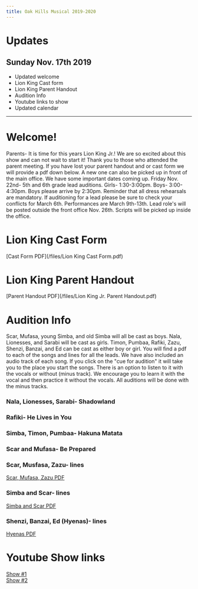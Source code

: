 ```yaml
---
title: Oak Hills Musical 2019-2020
---
```


<div class="updates" markdown="1">

# Updates
## Sunday Nov. 17th 2019
* Updated welcome
* Lion King Cast form
* Lion King Parent Handout
* Audition Info
* Youtube links to show
* Updated calendar


</div>

-----------

# Welcome!
Parents- It is time for this years Lion King Jr.! We are so excited about this show and can not wait to start it! Thank you to those who attended the parent meeting. If you have lost your parent handout and or cast form we will provide a pdf down below. A new one can also be picked up in front of the main office. We have some important dates coming up. Friday Nov. 22nd- 5th and 6th grade lead auditions. Girls- 1:30-3:00pm. Boys- 3:00-4:30pm. Boys please arrive by 2:30pm. Reminder that all dress rehearsals are mandatory. If auditioning for a lead please be sure to check your conflicts for March 6th. Performances are March 9th-13th. Lead role's will be posted outside the front office Nov. 26th. Scripts will be picked up inside the office.

# Lion King Cast Form
[Cast Form PDF](/files/Lion King Cast Form.pdf)

# Lion King Parent Handout
[Parent Handout PDF](/files/Lion King Jr. Parent Handout.pdf)

# Audition Info
Scar, Mufasa, young Simba, and old Simba will all be cast as boys. Nala, Lionesses, and Sarabi will be cast as girls. Timon, Pumbaa, Rafiki, Zazu, Shenzi, Banzai, and Ed can be cast as either boy or girl. You will find a pdf to each of the songs and lines for all the leads. We have also included an audio track of each song. If you click on the "cue for audition" it will take you to the place you start the songs. There is an option to listen to it with the vocals or without (minus track). We encourage you to learn it with the vocal and then practice it without the vocals. All auditions will be done with the minus tracks.

### Nala, Lionesses, Sarabi- Shadowland

<div class="audio-player" data-file="21 Shadowland.mp3" data-audition-start-at="80"></div>

### Rafiki- He Lives in You

<div class="audio-player" data-file="26 He Lives in You.mp3" data-audition-start-at="82.2"></div>

### Simba, Timon, Pumbaa- Hakuna Matata

<div class="audio-player" data-file="18 Hakuna Matata (Part 1).mp3" data-audition-start-at="102"></div>

### Scar and Mufasa- Be Prepared

<div class="audio-player" data-file="11 Be Prepared.mp3" data-audition-start-at="29"></div>

### Scar, Musfasa, Zazu- lines
[Scar, Mufasa, Zazu PDF](/files/auditions/Scar-Zazu-Mufasa.pdf)<br/>

### Simba and Scar- lines
[Simba and Scar PDF](/files/auditions/Simba-Scar.pdf)

### Shenzi, Banzai, Ed (Hyenas)- lines
[Hyenas PDF](/files/auditions/Hyenas.pdf)


# Youtube Show links
[Show #1](https://youtu.be/C-kFHX88Rhk)<br/>
[Show #2](https://youtu.be/3_-Uxp4sZQg)





<script>
var els = document.querySelectorAll('div.audio-player');
for (i=0; i < els.length; i++) {
  var element = els[i];
  element.dataset.index = i;

  var auditionLink = document.createElement('a');
  auditionLink.innerHTML = 'Cue for Audition';
  auditionLink.onclick = function() {
    var audioTag = Array.from(this.parentNode.getElementsByTagName('audio'));
    var visible = audioTag.filter(function(tag) {
      return tag.style.display != 'none';
    })[0];
    visible.currentTime = this.parentNode.dataset.auditionStartAt;
  }

  var audioTagA = document.createElement('audio');
  audioTagA.src = "/files/Guide Vocals/" + element.dataset.file;
  audioTagA.className = "vocals";
  audioTagA.preload = 'metadata';
  audioTagA.controls = true;

  var audioTagB = document.createElement('audio');
  audioTagB.src = "/files/Performance Tracks/" + element.dataset.file;
  audioTagB.className = "performance";
  audioTagB.preload = 'metadata';
  audioTagB.controls = true;

  audioTagA.onplay = audioTagB.onplay = function() {
    var other = this.parentNode.querySelector("audio:not(." + this.className +")");
    if (other.paused)
      other.play();
  }

  var vocalsSelection = document.createElement('select');
  vocalsSelection.innerHTML = '<option value="vocals">With Vocals</option><option value="performance">No Vocals</option>'

  vocalsSelection.onchange = function() {
    var toShow = this.parentNode.querySelector('audio.' + this.value);
    var toHide = this.parentNode.querySelector("audio:not(." + toShow.className +")");

    if (!toHide.paused)
      toShow.play();
    toShow.currentTime = toHide.currentTime;
    toShow.muted = false;
    toHide.muted = true;
    toHide.pause();

    toShow.style.display = "";
    toHide.style.display = "none";
  }


  element.appendChild(auditionLink);
  element.appendChild(vocalsSelection);
  element.appendChild(audioTagA);
  element.appendChild(audioTagB);
  vocalsSelection.onchange();
}
</script>

